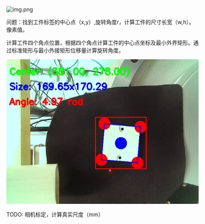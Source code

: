 ![img.png](img.png)

问题：找到工件标签的中心点（x,y）,旋转角度r，计算工件的尺寸长宽（w,h）。像素值。

计算工件四个角点位置，根据四个角点计算工件的中心点坐标及最小外界矩形。通过标准矩形与最小外接矩形位移量计算旋转角度。

![rect.jpg](result%2F2%2Frect.jpg)

TODO:
相机标定，计算真实尺度（mm）
